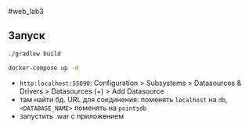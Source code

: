 #web_lab3

## Запуск
```bash
./gradlew build
```
```bash
docker-compose up -d
```
- `http:localhost:55090`: Configuration > Subsystems > Datasources & Drivers > Datasources (+) > Add Datasource
- там найти бд. URL для соединения: поменять `localhost` на `db`, `<DATABASE_NAME>` поменять на `pointsdb`
- запустить .war с приложением
